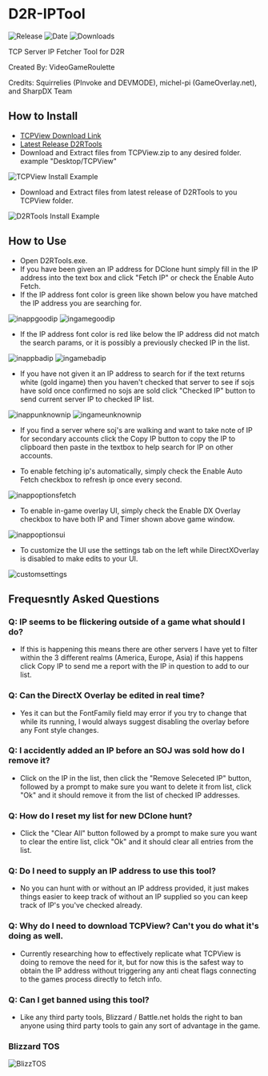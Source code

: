 # D2R-IPTool
![Release](https://img.shields.io/github/v/release/VideoGameRoulette/D2RToolsMC?label=current%20release&style=for-the-badge)
![Date](https://img.shields.io/github/release-date/VideoGameRoulette/D2RToolsMC?style=for-the-badge)
![Downloads](https://img.shields.io/github/downloads/VideoGameRoulette/D2RToolsMC/total?color=%23007EC6&style=for-the-badge)

TCP Server IP Fetcher Tool for D2R

Created By: VideoGameRoulette

Credits: Squirrelies (PInvoke and DEVMODE), michel-pi (GameOverlay.net), and SharpDX Team

## How to Install
- [TCPView Download Link](https://download.sysinternals.com/files/TCPView.zip)
- [Latest Release D2RTools](https://github.com/VideoGameRoulette/D2RTools/releases/latest)
- Download and Extract files from TCPView.zip to any desired folder. example "Desktop/TCPView"

![TCPView Install Example](https://cdn.discordapp.com/attachments/551840398016774193/900437181947084830/unknown.png)
- Download and Extract files from latest release of D2RTools to you TCPView folder.

![D2RTools Install Example](https://cdn.discordapp.com/attachments/551840398016774193/900437658453557248/unknown.png)
## How to Use
- Open D2RTools.exe.
- If you have been given an IP address for DClone hunt simply fill in the IP address into the text box and click "Fetch IP" or check the Enable Auto Fetch.
- If the IP address font color is green like shown below you have matched the IP address you are searching for.

![inappgoodip](https://cdn.discordapp.com/attachments/551840398016774193/900439470967509002/unknown.png)
![ingamegoodip](https://cdn.discordapp.com/attachments/551840398016774193/900439819489009744/unknown.png)
- If the IP address font color is red like below the IP address did not match the search params, or it is possibly a previously checked IP in the list.

![inappbadip](https://cdn.discordapp.com/attachments/551840398016774193/900439413362933801/unknown.png)
![ingamebadip](https://cdn.discordapp.com/attachments/551840398016774193/900439911478485032/unknown.png)
- If you have not given it an IP address to search for if the text returns white (gold ingame) then you haven't checked that server to see if sojs have sold once confirmed no sojs are sold click "Checked IP" button to send current server IP to checked IP list.

![inappunknownip](https://cdn.discordapp.com/attachments/551840398016774193/900440023856451584/unknown.png)
![ingameunknownip](https://cdn.discordapp.com/attachments/551840398016774193/900440238617419816/unknown.png)
- If you find a server where soj's are walking and want to take note of IP for secondary accounts click the Copy IP button to copy the IP to clipboard then paste in the textbox to help search for IP on other accounts.

- To enable fetching ip's automatically, simply check the Enable Auto Fetch checkbox to refresh ip once every second.

![inappoptionsfetch](https://cdn.discordapp.com/attachments/551840398016774193/900440614519316551/unknown.png)
- To enable in-game overlay UI, simply check the Enable DX Overlay checkbox to have both IP and Timer shown above game window.

![inappoptionsui](https://cdn.discordapp.com/attachments/551840398016774193/900440574333681664/unknown.png)
- To customize the UI use the settings tab on the left while DirectXOverlay is disabled to make edits to your UI.

![customsettings](https://cdn.discordapp.com/attachments/551840398016774193/900441478537560185/unknown.png)
## Frequesntly Asked Questions

### Q: IP seems to be flickering outside of a game what should I do?
- If this is happening this means there are other servers I have yet to filter within the 3 different realms (America, Europe, Asia) if this happens click Copy IP to send me a report with the IP in question to add to our list.

### Q: Can the DirectX Overlay be edited in real time?
- Yes it can but the FontFamily field may error if you try to change that while its running, I would always suggest disabling the overlay before any Font style changes.

### Q: I accidently added an IP before an SOJ was sold how do I remove it?
- Click on the IP in the list, then click the "Remove Seleceted IP" button, followed by a prompt to make sure you want to delete it from list, click "Ok" and it should remove it from the list of checked IP addresses.

### Q: How do I reset my list for new DClone hunt?
- Click the "Clear All" button followed by a prompt to make sure you want to clear the entire list, click "Ok" and it should clear all entries from the list.

### Q: Do I need to supply an IP address to use this tool?
- No you can hunt with or without an IP address provided, it just makes things easier to keep track of without an IP supplied so you can keep track of IP's you've checked already.

### Q: Why do I need to download TCPView? Can't you do what it's doing as well.
- Currently researching how to effectively replicate what TCPView is doing to remove the need for it, but for now this is the safest way to obtain the IP address without triggering any anti cheat flags connecting to the games process directly to fetch info.

### Q: Can I get banned using this tool?
- Like any third party tools, Blizzard / Battle.net holds the right to ban anyone using third party tools to gain any sort of advantage in the game.

### Blizzard TOS
![BlizzTOS](https://cdn.discordapp.com/attachments/551840398016774193/900443637563920425/Group_1.png)
